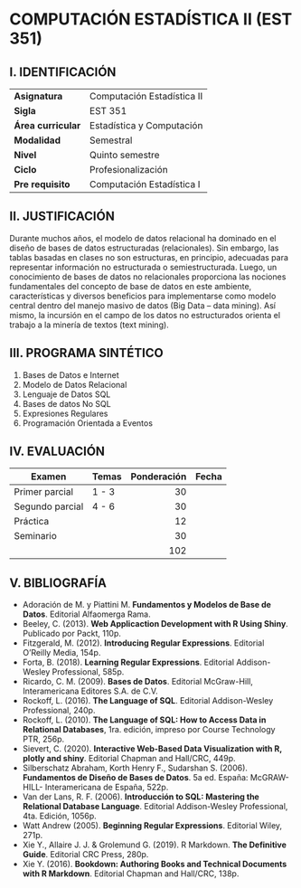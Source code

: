 #  COMPUTACIÓN ESTADÍSTICA II (EST 351)

## I. IDENTIFICACIÓN


|         |         |
| ------------- |-------------| 
| **Asignatura** | Computación Estadística II |
| **Sigla**      | EST 351 |
| **Área curricular** |	Estadística y Computación |
| **Modalidad**	| Semestral |
| **Nivel** |	Quinto semestre |
| **Ciclo** | Profesionalización |
| **Pre requisito** |	Computación Estadística I |


## II. JUSTIFICACIÓN
Durante muchos años, el modelo de datos relacional ha dominado en el diseño de bases de datos estructuradas (relacionales). Sin embargo, las tablas basadas en clases no son estructuras, en principio, adecuadas para representar información no estructurada o semiestructurada. Luego, un conocimiento de bases de datos no relacionales proporciona las nociones fundamentales del concepto de base de datos en este ambiente, características y diversos beneficios para implementarse como modelo central dentro del manejo masivo de datos (Big Data – data mining). Así mismo, la incursión en el campo de los datos no estructurados orienta el trabajo a la minería de textos (text mining). 

## III. PROGRAMA SINTÉTICO

1. Bases de Datos e Internet
2. Modelo de Datos Relacional
3. Lenguaje de Datos SQL
4. Bases de datos No SQL
5. Expresiones Regulares
6. Programación Orientada a Eventos

## IV.	EVALUACIÓN

|Examen	| Temas| Ponderación|	Fecha|
| ------------- |-------------| -------------: |-------------|  
| Primer parcial |	1 -  3 |	30 |    |	
| Segundo parcial |	4 -  6 |	30	
| Práctica |		| 12 |  |	
| Seminario |		| 30 |	| 
|	|  |	102|	|

## V. BIBLIOGRAFÍA
- Adoración de M. y Piattini M.  **Fundamentos y Modelos de Base de Datos**. Editorial Alfaomerga Rama.
- Beeley, C. (2013). **Web Applicaction Development with R Using Shiny**. Publicado por Packt, 110p.
- Fitzgerald, M. (2012). **Introducing Regular Expressions**. Editorial O’Reilly Media, 154p.
- Forta, B. (2018). **Learning Regular Expressions**. Editorial Addison-Wesley Professional, 585p.
- Ricardo, C. M. (2009). **Bases de Datos**. Editorial McGraw-Hill, Interamericana Editores S.A. de C.V.
- Rockoff, L. (2016). **The Language of SQL**. Editorial Addison-Wesley Professional, 240p.
- Rockoff, L. (2010). **The Language of SQL: How to Access Data in Relational Databases**, 1ra. edición, impreso por Course Technology PTR, 256p.
- Sievert, C. (2020). **Interactive Web-Based Data Visualization with R, plotly and shiny**. Editorial Chapman and Hall/CRC, 449p.
- Silberschatz Abraham, Korth Henry F., Sudarshan S. (2006). **Fundamentos de Diseño de Bases de Datos**. 5a ed. España: McGRAW-HILL- Interamericana de España, 522p.
- Van der Lans, R. F. (2006). **Introducción to SQL: Mastering the Relational Database Language**. Editorial Addison-Wesley Professional, 4ta. Edición, 1056p.
- Watt Andrew (2005). **Beginning Regular Expressions**. Editorial Wiley, 271p.
- Xie Y., Allaire J. J. & Grolemund G. (2019). R Markdown. **The Definitive Guide**. Editorial CRC Press, 280p.
- Xie Y. (2016). **Bookdown: Authoring Books and Technical Documents with R Markdown**. Editorial Chapman and Hall/CRC, 138p.

